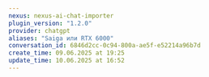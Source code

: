 ```yaml
---
nexus: nexus-ai-chat-importer
plugin_version: "1.2.0"
provider: chatgpt
aliases: "Saiga или RTX 6000"
conversation_id: 6846d2cc-0c94-800a-ae5f-e52214a96b7d
create_time: 09.06.2025 at 19:25
update_time: 10.06.2025 at 16:52
---
```

